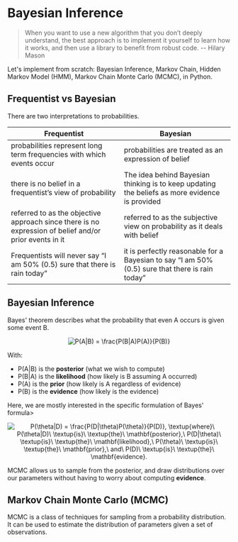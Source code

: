 # Bayesian Inference

>When you want to use a new algorithm that you don’t deeply understand, the best approach is to implement it yourself to learn how it works, and then use a library to benefit from robust code. -- Hilary Mason

Let's implement from scratch: Bayesian Inference, Markov Chain, Hidden Markov Model (HMM), Markov Chain Monte Carlo (MCMC), in Python.

## Frequentist vs Bayesian
There are two interpretations to probabilities.

| Frequentist | Bayesian | 
| ------------- |-------------|
| probabilities represent long term frequencies with which events occur | probabilities are treated as an expression of belief |
| there is no belief in a frequentist’s view of probability | The idea behind Bayesian thinking is to keep updating the beliefs as more evidence is provided |
| referred to as the objective approach since there is no expression of belief and/or prior events in it | referred to as the subjective view on probability as it deals with belief |
| Frequentists will never say “I am 50% (0.5) sure that there is rain today” | it is perfectly reasonable for a Bayesian to say “I am 50% (0.5) sure that there is rain today” |

## Bayesian Inference

Bayes' theorem describes what the probability that even A occurs is given some event B. 

<p align="center">
  <img src="https://latex.codecogs.com/gif.latex?P(A|B)&space;=&space;\frac{P(B|A)P(A)}{P(B)}" title="P(A|B) = \frac{P(B|A)P(A)}{P(B)}" />
</p>

With:
* P(A|B) is the **posterior** (what we wish to compute)
* P(B|A) is the **likelihood** (how likely is B assuming A occurred)
* P(A) is the **prior** (how likely is A regardless of evidence)
* P(B) is the **evidence** (how likely is the evidence)

Here, we are mostly interested in the specific formulation of Bayes' formula>
<p align="center">
  <img src="https://latex.codecogs.com/gif.latex?P(\theta|D)&space;=&space;\frac{P(D|\theta)P(\theta)}{P(D)},&space;\textup{where}\&space;P(\theta|D)\&space;\textup{is}\&space;\textup{the}\&space;\mathbf{posterior},\&space;P(D|\theta)\&space;\textup{is}\&space;\textup{the}\&space;\mathbf{likelihood},\&space;P(\theta)\&space;\textup{is}\&space;\textup{the}\&space;\mathbf{prior},\&space;and\&space;P(D)\&space;\textup{is}\&space;\textup{the}\&space;\mathbf{evidence}." title="P(\theta|D) = \frac{P(D|\theta)P(\theta)}{P(D)}, \textup{where}\ P(\theta|D)\ \textup{is}\ \textup{the}\ \mathbf{posterior},\ P(D|\theta)\ \textup{is}\ \textup{the}\ \mathbf{likelihood},\ P(\theta)\ \textup{is}\ \textup{the}\ \mathbf{prior},\ and\ P(D)\ \textup{is}\ \textup{the}\ \mathbf{evidence}." />
</p>

MCMC allows us to sample from the posterior, and draw distributions over our parameters without having to worry about computing **evidence**.

## Markov Chain Monte Carlo (MCMC)
MCMC is a class of techniques for sampling from a probability distribution. It can be used to estimate the distribution of parameters given a set of observations.

